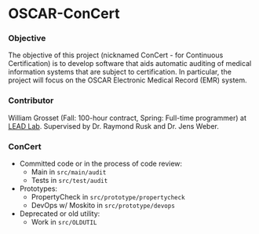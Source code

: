 # OSCAR-ConCert
### Objective
The objective of this project (nicknamed ConCert - for Continuous Certification) is to develop software that aids automatic auditing of medical information systems that are subject to certification. In particular, the project will focus on the OSCAR Electronic Medical Record (EMR) system.

### Contributor
William Grosset (Fall: 100-hour contract, Spring: Full-time programmer) at [LEAD Lab](http://leadlab.ca/about-us/). Supervised by Dr. Raymond Rusk and Dr. Jens Weber.  

### ConCert
- Committed code or in the process of code review:
    + Main in `src/main/audit`
    + Tests in `src/test/audit`
- Prototypes:
    + PropertyCheck in `src/prototype/propertycheck`
    + DevOps w/ Moskito in `src/prototype/devops`
- Deprecated or old utility:
    + Work in `src/OLDUTIL`
